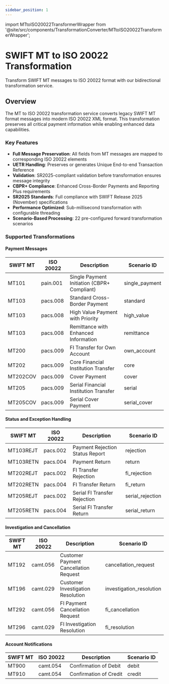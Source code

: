 ```yaml
---
sidebar_position: 1
---
```


import MTtoISO20022TransformerWrapper from '@site/src/components/TransformationConverter/MTtoISO20022TransformerWrapper';

# SWIFT MT to ISO 20022 Transformation

Transform SWIFT MT messages to ISO 20022 format with our bidirectional transformation service.

<MTtoISO20022TransformerWrapper />

## Overview

The MT to ISO 20022 transformation service converts legacy SWIFT MT format messages into modern ISO 20022 XML format. This transformation preserves all critical payment information while enabling enhanced data capabilities.

### Key Features

- **Full Message Preservation**: All fields from MT messages are mapped to corresponding ISO 20022 elements
- **UETR Handling**: Preserves or generates Unique End-to-end Transaction Reference
- **Validation**: SR2025-compliant validation before transformation ensures message integrity
- **CBPR+ Compliance**: Enhanced Cross-Border Payments and Reporting Plus requirements
- **SR2025 Standards**: Full compliance with SWIFT Release 2025 (November) specifications
- **Performance Optimized**: Sub-millisecond transformation with configurable threading
- **Scenario-Based Processing**: 22 pre-configured forward transformation scenarios

### Supported Transformations

#### Payment Messages

| SWIFT MT | ISO 20022 | Description | Scenario ID |
|----------|-----------|-------------|-------------|
| MT101 | pain.001 | Single Payment Initiation (CBPR+ Compliant) | single_payment |
| MT103 | pacs.008 | Standard Cross-Border Payment | standard |
| MT103 | pacs.008 | High Value Payment with Priority | high_value |
| MT103 | pacs.008 | Remittance with Enhanced Information | remittance |
| MT200 | pacs.009 | FI Transfer for Own Account | own_account |
| MT202 | pacs.009 | Core Financial Institution Transfer | core |
| MT202COV | pacs.009 | Cover Payment | cover |
| MT205 | pacs.009 | Serial Financial Institution Transfer | serial |
| MT205COV | pacs.009 | Serial Cover Payment | serial_cover |

#### Status and Exception Handling

| SWIFT MT | ISO 20022 | Description | Scenario ID |
|----------|-----------|-------------|-------------|
| MT103REJT | pacs.002 | Payment Rejection Status Report | rejection |
| MT103RETN | pacs.004 | Payment Return | return |
| MT202REJT | pacs.002 | FI Transfer Rejection | fi_rejection |
| MT202RETN | pacs.004 | FI Transfer Return | fi_return |
| MT205REJT | pacs.002 | Serial FI Transfer Rejection | serial_rejection |
| MT205RETN | pacs.004 | Serial FI Transfer Return | serial_return |

#### Investigation and Cancellation

| SWIFT MT | ISO 20022 | Description | Scenario ID |
|----------|-----------|-------------|-------------|
| MT192 | camt.056 | Customer Payment Cancellation Request | cancellation_request |
| MT196 | camt.029 | Customer Investigation Resolution | investigation_resolution |
| MT292 | camt.056 | FI Payment Cancellation Request | fi_cancellation |
| MT296 | camt.029 | FI Investigation Resolution | fi_resolution |

#### Account Notifications

| SWIFT MT | ISO 20022 | Description | Scenario ID |
|----------|-----------|-------------|-------------|
| MT900 | camt.054 | Confirmation of Debit | debit |
| MT910 | camt.054 | Confirmation of Credit | credit |